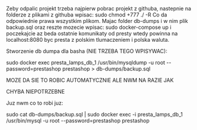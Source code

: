 Zeby odpalic projekt trzeba najpierw pobrac projekt z githuba, nastepnie na folderze z plikami
z githuba wpisac:
sudo chmod +777 ./ -R
Co da odpowiednie prawa wszystkim plikom.
Majac folder db-dumps i w nim plik backup.sql oraz reszte mozecie wpisac:
sudo docker-compose up 
i poczekajcie az beda ostatnie komunikaty od presty wtedy powinna na localhost:8080
byc presta z polskim tlumaczeniem i polska waluta.


Stworzenie db dumpa dla basha (NIE TRZEBA TEGO WPISYWAC):

sudo docker exec presta_lamps_db_1 /usr/bin/mysqldump -u root --password=prestashop prestashop > db-dumps/backup.sql

MOZE DA SIE TO ROBIC AUTOMATYCZNIE ALE NWM NA RAZIE JAK




CHYBA NIEPOTRZEBNE

Juz nwm co to robi juz:

sudo cat db-dumps/backup.sql | sudo docker exec -i presta_lamps_db_1 /usr/bin/mysql -u root --password=prestashop prestashop
